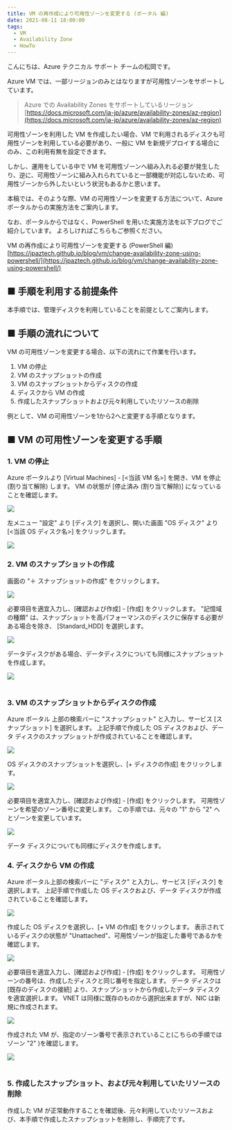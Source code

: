 ```yaml
---
title: VM の再作成により可用性ゾーンを変更する (ポータル 編)
date: 2021-08-11 18:00:00
tags:
  - VM
  - Availability Zone
  - HowTo
---
```


こんにちは、Azure テクニカル サポート チームの松岡です。

Azure VM では、一部リージョンのみとはなりますが可用性ゾーンをサポートしています。

> Azure での Availability Zones をサポートしているリージョン
>  [https://docs.microsoft.com/ja-jp/azure/availability-zones/az-region](https://docs.microsoft.com/ja-jp/azure/availability-zones/az-region)

可用性ゾーンを利用した VM を作成したい場合、VM で利用されるディスクも可用性ゾーンを利用している必要があり、一般に VM を新規デプロイする場合にのみ、この利用有無を設定できます。
<!-- more -->

しかし、運用をしている中で VM を可用性ゾーンへ組み入れる必要が発生したり、逆に、可用性ゾーンに組み入れられていると一部機能が対応しないため、可用性ゾーンから外したいという状況もあるかと思います。

本稿では、そのような際、VM の可用性ゾーンを変更する方法について、Azure ポータルからの実施方法をご案内します。

なお、ポータルからではなく、PowerShell を用いた実施方法を以下ブログでご紹介しています。
よろしければこちらもご参照ください。

VM の再作成により可用性ゾーンを変更する (PowerShell 編)
[https://jpaztech.github.io/blog/vm/change-availability-zone-using-powershell/](https://jpaztech.github.io/blog/vm/change-availability-zone-using-powershell/)


## ■ 手順を利用する前提条件

本手順では、管理ディスクを利用していることを前提としてご案内します。

## ■ 手順の流れについて

VM の可用性ゾーンを変更する場合、以下の流れにて作業を行います。

1. VM の停止
2. VM のスナップショットの作成
3. VM のスナップショットからディスクの作成
4. ディスクから VM の作成
5. 作成したスナップショットおよび元々利用していたリソースの削除

例として、VM の可用性ゾーンを1から2へと変更する手順となります。

## ■ VM の可用性ゾーンを変更する手順

### 1. VM の停止

Azure ポータルより [Virtual Machines] - [<当該 VM 名>] を開き、VM を停止 (割り当て解除) します。
VM の状態が [停止済み (割り当て解除)] になっていることを確認します。

![](./change-availability-zone-from-portal/1.png)


左メニュー "設定" より [ディスク] を選択し、開いた画面 "OS ディスク" より [<当該 OS ディスク名>] をクリックします。

![](./change-availability-zone-from-portal/2.png)

### 2. VM のスナップショットの作成

画面の "＋ スナップショットの作成" をクリックします。

![](./change-availability-zone-from-portal/3.png)


必要項目を適宜入力し、[確認および作成] - [作成] をクリックします。
"記憶域の種類" は、スナップショットを高パフォーマンスのディスクに保存する必要がある場合を除き、 [Standard_HDD] を選択します。

![](./change-availability-zone-from-portal/4.png)


データディスクがある場合、データディスクについても同様にスナップショットを作成します。

![](./change-availability-zone-from-portal/5.png)
<br></br>

### 3. VM のスナップショットからディスクの作成

Azure ポータル 上部の検索バーに "スナップショット" と入力し、サービス [スナップショット] を選択します。
上記手順で作成した OS ディスクおよび、データ ディスクのスナップショットが作成されていることを確認します。

![](./change-availability-zone-from-portal/6.png)


OS ディスクのスナップショットを選択し、[+ ディスクの作成] をクリックします。

![](./change-availability-zone-from-portal/7.png)


必要項目を適宜入力し、[確認および作成] - [作成] をクリックします。
可用性ゾーンを希望のゾーン番号に変更します。
この手順では、元々の "1" から "2" へとゾーンを変更しています。

![](./change-availability-zone-from-portal/8.png)


データ ディスクについても同様にディスクを作成します。

### 4. ディスクから VM の作成

Azure ポータル上部の検索バーに "ディスク" と入力し、サービス [ディスク] を選択します。
上記手順で作成した OS ディスクおよび、データ ディスクが作成されていることを確認します。

![](./change-availability-zone-from-portal/9.png)


作成した OS ディスクを選択し、[+ VM の作成] をクリックします。
表示されているディスクの状態が "Unattached"、可用性ゾーンが指定した番号であるかを確認します。

![](./change-availability-zone-from-portal/10.png)


必要項目を適宜入力し、[確認および作成] - [作成] をクリックします。
可用性ゾーンの番号は、作成したディスクと同じ番号を指定します。
データ ディスクは [既存のディスクの接続] より、スナップショットから作成したデータ ディスクを適宜選択します。
VNET は同様に既存のものから選択出来ますが、NIC は新規に作成されます。

![](./change-availability-zone-from-portal/11.png)


作成された VM が、指定のゾーン番号で表示されていること(こちらの手順ではゾーン "2" )を確認します。

![](./change-availability-zone-from-portal/12.png)
<br></br>

### 5. 作成したスナップショット、および元々利用していたリソースの削除

作成した VM が正常動作することを確認後、元々利用していたリソースおよび、本手順で作成したスナップショットを削除し、手順完了です。

